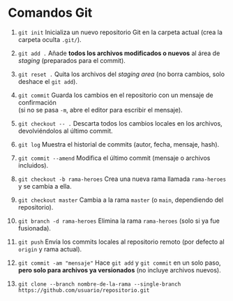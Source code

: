 # Comandos Git

1. `git init`
Inicializa un nuevo repositorio Git en la carpeta actual (crea la carpeta oculta `.git/`).

2. `git add .`
Añade **todos los archivos modificados o nuevos** al área de *staging* (preparados para el commit).

3. `git reset .`
Quita los archivos del *staging area* (no borra cambios, solo deshace el `git add`).

4. `git commit`
Guarda los cambios en el repositorio con un mensaje de confirmación  
(si no se pasa `-m`, abre el editor para escribir el mensaje).

5. `git checkout -- .`
Descarta todos los cambios locales en los archivos, devolviéndolos al último commit.

6. `git log`
Muestra el historial de commits (autor, fecha, mensaje, hash).

7. `git commit --amend`
Modifica el último commit (mensaje o archivos incluidos).

8. `git checkout -b rama-heroes`
Crea una nueva rama llamada `rama-heroes` y se cambia a ella.

9. `git checkout master`
Cambia a la rama `master` (o `main`, dependiendo del repositorio).

10. `git branch -d rama-heroes`
Elimina la rama `rama-heroes` (solo si ya fue fusionada).

11. `git push`
Envía los commits locales al repositorio remoto (por defecto al `origin` y rama actual).

12. `git commit -am "mensaje"`
Hace `git add` y `git commit` en un solo paso,  
**pero solo para archivos ya versionados** (no incluye archivos nuevos).

13. `git clone --branch nombre-de-la-rama --single-branch https://github.com/usuario/repositorio.git`
